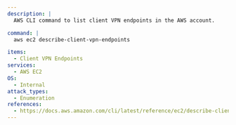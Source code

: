 ```yaml
---
description: |
  AWS CLI command to list client VPN endpoints in the AWS account.

command: |
  aws ec2 describe-client-vpn-endpoints

items:
  - Client VPN Endpoints
services:
  - AWS EC2
OS:
  - Internal
attack_types:
  - Enumeration
references:
  - https://docs.aws.amazon.com/cli/latest/reference/ec2/describe-client-vpn-endpoints.html
---
```


